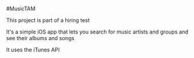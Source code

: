 #MusicTAM

This project is part of a hiring test

It's a simple iOS app that lets you search for music artists and groups and see their albums and songs

It uses the iTunes API
